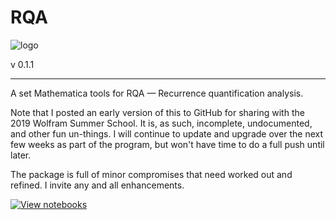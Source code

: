 # RQA

![logo](RQA/Documentation/icon.png)

v 0.1.1

***

A set Mathematica tools for RQA — Recurrence quantification analysis.

Note that I posted an early version of this to GitHub for sharing with the 2019 Wolfram Summer School. It is, as such, incomplete, undocumented, and other fun un-things. I will continue to update and upgrade over the next few weeks as part of the program, but won't have time to do a full push until later.

The package is full of minor compromises that need worked out and refined. I invite any and all enhancements.

[![View notebooks](https://wolfr.am/Etv7EZ90)](https://wolfr.am/FFDrp9F5)
